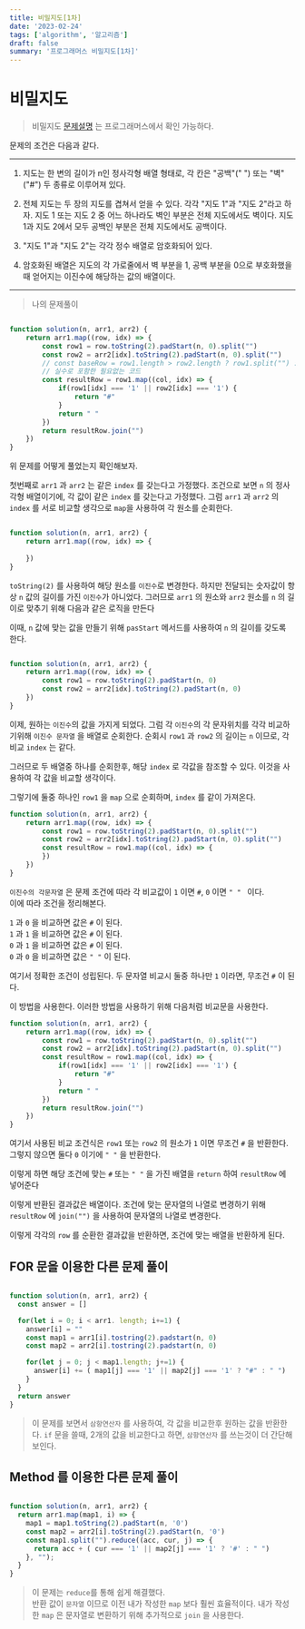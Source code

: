 ```yaml
---
title: 비밀지도[1차]
date: '2023-02-24'
tags: ['algorithm', '알고리즘']
draft: false
summary: '프로그래머스 비밀지도[1차]'
---
```


# 비밀지도

> 비밀지도 [문제설명](https://school.programmers.co.kr/learn/courses/30/lessons/17681) 는 프로그래머스에서 확인 가능하다.

문제의 조건은 다음과 같다.

---
1. 지도는 한 변의 길이가 n인 정사각형 배열 형태로, 각 칸은 "공백"(" ") 또는 "벽"("#") 두 종류로 이루어져 있다.

2. 전체 지도는 두 장의 지도를 겹쳐서 얻을 수 있다. 각각 "지도 1"과 "지도 2"라고 하자. 지도 1 또는 지도 2 중 어느 하나라도 벽인 부분은 전체 지도에서도 벽이다. 지도 1과 지도 2에서 모두 공백인 부분은 전체 지도에서도 공백이다.

3. "지도 1"과 "지도 2"는 각각 정수 배열로 암호화되어 있다.

4. 암호화된 배열은 지도의 각 가로줄에서 벽 부분을 1, 공백 부분을 0으로 부호화했을 때 얻어지는 이진수에 해당하는 값의 배열이다.
---


> 나의 문제풀이
```js

function solution(n, arr1, arr2) {
    return arr1.map((row, idx) => {
        const row1 = row.toString(2).padStart(n, 0).split("")
        const row2 = arr2[idx].toString(2).padStart(n, 0).split("")
        // const baseRow = row1.length > row2.length ? row1.split("") : row2.split("") 
        // 실수로 포함한 필요없는 코드 
        const resultRow = row1.map((col, idx) => {
            if(row1[idx] === '1' || row2[idx] === '1') {
                return "#"
            }
            return " "
        })
        return resultRow.join("")
    })
}

```

위 문제를 어떻게 풀었는지 확인해보자.

첫번째로 `arr1` 과 `arr2` 는 같은 `index` 를 갖는다고 가정했다.
조건으로 보면 `n` 의 정사각형 배열이기에, 각 값이 같은 `index` 를 갖는다고 가정했다.
그럼 `arr1` 과 `arr2` 의 `index` 를 서로 비교할 생각으로 `map`을 사용하여 각 원소를 순회한다.

```js

function solution(n, arr1, arr2) {
    return arr1.map((row, idx) => {
      
    })
}

```

`toString(2)` 를 사용하여 해당 원소를 `이진수`로 변경한다.
하지만 전달되는 숫자값이 항상 `n` 값의 길이를 가진 `이진수`가 아니었다.
그러므로 `arr1` 의 원소와 `arr2` 원소를 `n` 의 길이로 맞추기 위해 다음과 같은 로직을 만든다  


이때, `n` 값에 맞는 값을 만들기 위해 `pasStart` 메서드를 사용하여 `n` 의 길이를 갖도록 한다.


```js

function solution(n, arr1, arr2) {
    return arr1.map((row, idx) => {
        const row1 = row.toString(2).padStart(n, 0)
        const row2 = arr2[idx].toString(2).padStart(n, 0)
    })
}

```

이제, 원하는 `이진수`의 값을 가지게 되었다.
그럼 각 `이진수`의 각 문자위치를 각각 비교하기위해 `이진수 문자열` 을 배열로 순회한다.
순회시 `row1` 과 `row2` 의 길이는 `n` 이므로, 각 비교 `index` 는 같다.

그러므로 두 배열중 하나를 순회한후, 해당 `index` 로 각값을 참조할 수 있다.
이것을 사용하여 각 값을 비교할 생각이다.

그렇기에 둘중 하나인 `row1` 을 `map` 으로 순회하며, `index` 를 같이 가져온다. 


```js
function solution(n, arr1, arr2) {
    return arr1.map((row, idx) => {
        const row1 = row.toString(2).padStart(n, 0).split("")
        const row2 = arr2[idx].toString(2).padStart(n, 0).split("")
        const resultRow = row1.map((col, idx) => {
        })
    })
}
```

`이진수의 각문자열` 은 문제 조건에 따라 각 비교값이 `1` 이면 `#`, `0` 이면 `" " ` 이다.<br/>
이에 따라 조건을 정리해본다.


`1` 과 `0` 을 비교하면 값은 `#` 이 된다.<br/>
`1` 과 `1` 을 비교하면 값은 `#` 이 된다.<br/>
`0` 과 `1` 을 비교하면 값은 `#` 이 된다.<br/>
`0` 과 `0` 을 비교하면 값은 `" "` 이 된다.<br/>

여기서 정확한 조건이 성립된다.
두 문자열 비교시 둘중 하나만 `1` 이라면, 무조건 `#` 이 된다.

이 방법을 사용한다.
이러한 방법을 사용하기 위해 다음처럼 비교문을 사용한다.


```js
function solution(n, arr1, arr2) {
    return arr1.map((row, idx) => {
        const row1 = row.toString(2).padStart(n, 0).split("")
        const row2 = arr2[idx].toString(2).padStart(n, 0).split("")
        const resultRow = row1.map((col, idx) => {
            if(row1[idx] === '1' || row2[idx] === '1') {
                return "#"
            }
            return " "
        })
        return resultRow.join("")
    })
}
```

여기서 사용된 비교 조건식은 `row1` 또는 `row2` 의 원소가 `1` 이면 무조건 `#` 을 반환한다.
그렇지 않으면 둘다 `0` 이기에 `" "` 을 반환한다.

이렇게 하면 해당 조건에 맞는 `#` 또는 `" "` 을 가진 배열을 `return` 하여 `resultRow` 에 넣어준다 

이렇게 반환된 결과값은 배열이다.
조건에 맞는 문자열의 나열로 변경하기 위해 `resultRow` 에 `join("")` 을 사용하여 문자열의 나열로 변경한다.

이렇게 각각의 `row` 를 순환한 결과값을 반환하면, 조건에 맞는 배열을 반환하게 된다.


## FOR 문을 이용한 다른 문제 풀이

```js

function solution(n, arr1, arr2) {
  const answer = []

  for(let i = 0; i < arr1. length; i+=1) {
    answer[i] = ""
    const map1 = arr1[i].tostring(2).padstart(n, 0)
    const map2 = arr2[i].tostring(2).padstart(n, 0)

    for(let j = 0; j < map1.length; j+=1) {
      answer[i] += ( map1[j] === '1' || map2[j] === '1' ? "#" : " ")
    }
  }
  return answer
}

```

> 이 문제를 보면서 `삼항연산자` 를 사용하여, 각 값을 비교한후 원하는 값을 반환한다.
`if` 문을 쓸때, 2개의 값을 비교한다고 하면, `삼항연산자` 를 쓰는것이 더 간단해 보인다.

## Method 를 이용한 다른 문제 풀이

```js

function solution(n, arr1, arr2) {
  return arr1.map(map1, i) => {
    map1 = map1.toString(2).padStart(n, '0')
    const map2 = arr2[i].toString(2).padStart(n, '0')
    const map1.split("").reduce((acc, cur, j) => {
      return acc + ( cur === '1' || map2[j] === '1' ? '#' : " ")
    }, "");
  }
}

```

> 이 문제는 `reduce`를 통해 쉽게 해결했다.</br>
 반환 값이 `문자열` 이므로 이전 내가 작성한 `map` 보다 훨씬 효율적이다.
 내가 작성한 `map` 은 문자열로 변환하기 위해 추가적으로 `join` 을 사용한다.


